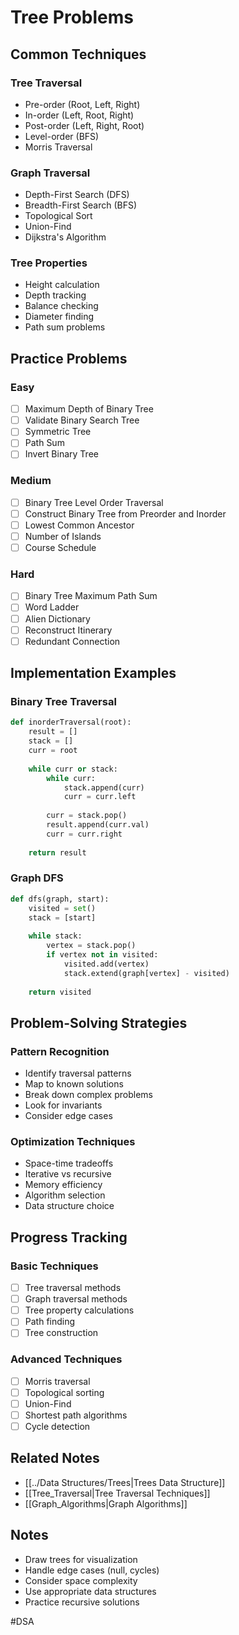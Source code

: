 # Tree Problems

## Common Techniques

### Tree Traversal
- Pre-order (Root, Left, Right)
- In-order (Left, Root, Right)
- Post-order (Left, Right, Root)
- Level-order (BFS)
- Morris Traversal

### Graph Traversal
- Depth-First Search (DFS)
- Breadth-First Search (BFS)
- Topological Sort
- Union-Find
- Dijkstra's Algorithm

### Tree Properties
- Height calculation
- Depth tracking
- Balance checking
- Diameter finding
- Path sum problems

## Practice Problems

### Easy
- [ ] Maximum Depth of Binary Tree
- [ ] Validate Binary Search Tree
- [ ] Symmetric Tree
- [ ] Path Sum
- [ ] Invert Binary Tree

### Medium
- [ ] Binary Tree Level Order Traversal
- [ ] Construct Binary Tree from Preorder and Inorder
- [ ] Lowest Common Ancestor
- [ ] Number of Islands
- [ ] Course Schedule

### Hard
- [ ] Binary Tree Maximum Path Sum
- [ ] Word Ladder
- [ ] Alien Dictionary
- [ ] Reconstruct Itinerary
- [ ] Redundant Connection

## Implementation Examples

### Binary Tree Traversal
```python
def inorderTraversal(root):
    result = []
    stack = []
    curr = root
    
    while curr or stack:
        while curr:
            stack.append(curr)
            curr = curr.left
        
        curr = stack.pop()
        result.append(curr.val)
        curr = curr.right
    
    return result
```

### Graph DFS
```python
def dfs(graph, start):
    visited = set()
    stack = [start]
    
    while stack:
        vertex = stack.pop()
        if vertex not in visited:
            visited.add(vertex)
            stack.extend(graph[vertex] - visited)
    
    return visited
```

## Problem-Solving Strategies

### Pattern Recognition
- Identify traversal patterns
- Map to known solutions
- Break down complex problems
- Look for invariants
- Consider edge cases

### Optimization Techniques
- Space-time tradeoffs
- Iterative vs recursive
- Memory efficiency
- Algorithm selection
- Data structure choice

## Progress Tracking

### Basic Techniques
- [ ] Tree traversal methods
- [ ] Graph traversal methods
- [ ] Tree property calculations
- [ ] Path finding
- [ ] Tree construction

### Advanced Techniques
- [ ] Morris traversal
- [ ] Topological sorting
- [ ] Union-Find
- [ ] Shortest path algorithms
- [ ] Cycle detection

## Related Notes
- [[../Data Structures/Trees|Trees Data Structure]]
- [[Tree_Traversal|Tree Traversal Techniques]]
- [[Graph_Algorithms|Graph Algorithms]]

## Notes
- Draw trees for visualization
- Handle edge cases (null, cycles)
- Consider space complexity
- Use appropriate data structures
- Practice recursive solutions 

#DSA